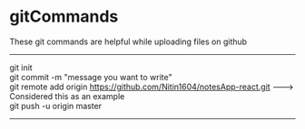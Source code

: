# gitCommands                                                                                                                                                                             
These git commands are helpful while uploading files on github                                                                                                     
___________________________________________________________________________________________________________ 
git init  
git commit -m "message you want to write"               
git remote add origin https://github.com/Nitin1604/notesApp-react.git ---> Considered this as an example  
git push -u origin master    
____________________________________________________________________________________________________________
